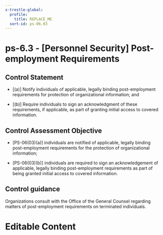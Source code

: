 ```yaml
---
x-trestle-global:
  profile:
    title: REPLACE_ME
  sort-id: ps-06.03
---
```


# ps-6.3 - \[Personnel Security\] Post-employment Requirements

## Control Statement

- \[(a)\] Notify individuals of applicable, legally binding post-employment requirements for protection of organizational information; and

- \[(b)\] Require individuals to sign an acknowledgment of these requirements, if applicable, as part of granting initial access to covered information.

## Control Assessment Objective

- \[PS-06(03)(a)\] individuals are notified of applicable, legally binding post-employment requirements for the protection of organizational information;

- \[PS-06(03)(b)\] individuals are required to sign an acknowledgement of applicable, legally binding post-employment requirements as part of being granted initial access to covered information.

## Control guidance

Organizations consult with the Office of the General Counsel regarding matters of post-employment requirements on terminated individuals.

# Editable Content

<!-- Make additions and edits below -->
<!-- The above represents the contents of the control as received by the profile, prior to additions. -->
<!-- If the profile makes additions to the control, they will appear below. -->
<!-- The above markdown may not be edited but you may edit the content below, and/or introduce new additions to be made by the profile. -->
<!-- If there is a yaml header at the top, parameter values may be edited. Use --set-parameters to incorporate the changes during assembly. -->
<!-- The content here will then replace what is in the profile for this control, after running profile-assemble. -->
<!-- The current profile has no added parts for this control, but you may add new ones here. -->
<!-- Each addition must have a heading either of the form ## Control my_addition_name -->
<!-- or ## Part a. (where the a. refers to one of the control statement labels.) -->
<!-- "## Control" parts are new parts added after the statement part. -->
<!-- "## Part" parts are new parts added into the top-level statement part with that label. -->
<!-- Subparts may be added with nested hash levels of the form ### My Subpart Name -->
<!-- underneath the parent ## Control or ## Part being added -->
<!-- See https://ibm.github.io/compliance-trestle/tutorials/ssp_profile_catalog_authoring/ssp_profile_catalog_authoring for guidance. -->
